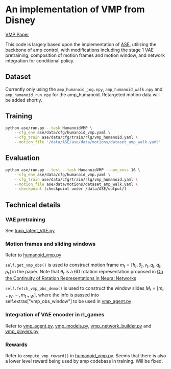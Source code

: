 # An implementation of VMP from Disney

[VMP Paper](https://la.disneyresearch.com/publication/vmp-versatile-motion-priors-for-robustly-tracking-motion-on-physical-characters/)

This code is largely based upon the implementation of [ASE](https://github.com/nv-tlabs/ASE), 
utilizing the backbone of amp control, with modifications including the stage 1 VAE pretraining, composition of motion frames and motion window, and network integration for conditional policy.

## Dataset
Currently only using the `amp_humanoid_jog.npy`, `amp_humanoid_walk.npy` and `amp_humanoid_run.npy` for the amp_humanoid. Retargeted motion data will be added shortly.


## Training
```bash
python ase/run.py --task HumanoidVMP \
    --cfg_env ase/data/cfg/humanoid_vmp.yaml \
    --cfg_train ase/data/cfg/train/rlg/vmp_humanoid.yaml \
    --motion_file '/data/ASE/ase/data/motions/dataset_amp_walk.yaml'
```
## Evaluation
```bash
python ase/run.py --test --task HumanoidVMP --num_envs 16 \
    --cfg_env ase/data/cfg/humanoid_vmp.yaml \
    --cfg_train ase/data/cfg/train/rlg/vmp_humanoid.yaml \
    --motion_file ase/data/motions/dataset_amp_walk.yaml \
    --checkpoint [checkpoint under /data/ASE/output/]
```

## Technical details

### VAE pretraining
See [train_latent_VAE.py](https://github.com/DavidLXu/VMP/blob/main/vmp/train_latent_VAE.py)

### Motion frames and sliding windows
Refer to [humanoid_vmp.py](https://github.com/DavidLXu/VMP/blob/main/ase/env/tasks/humanoid_vmp.py)

`self.get_vmp_obs()` is used to construct motion frame $m_t = \left[ h_t, \theta_t, v_t, q_t, \dot{q}_t, p_t \right]$ in the paper.
Note that $\theta_t$ is a 6D rotation representation proposed in [On the Continuity of Rotation Representations in Neural Networks](https://arxiv.org/abs/1812.07035)

`self.fetch_vmp_obs_demo()` is used to construct the window slides $M_t = \left[ m_{t-W}, \cdots, m_{t+W} \right]$, where the info is passed into self.extras["vmp_obs_window"] to be used in [vmp_agent.py](https://github.com/DavidLXu/VMP/blob/main/ase/learning/vmp_agent.py)

### Integration of VAE encoder in rl_games
Refer to [vmp_agent.py](https://github.com/DavidLXu/VMP/blob/main/ase/learning/vmp_agent.py), [vmp_models.py](https://github.com/DavidLXu/VMP/blob/main/ase/learning/vmp_models.py), 
[vmp_network_builder.py](https://github.com/DavidLXu/VMP/blob/main/ase/learning/vmp_network_builder.py) and [vmp_players.py](https://github.com/DavidLXu/VMP/blob/main/ase/learning/vmp_players.py)

### Rewards
Refer to `compute_vmp_reward()` in [humanoid_vmp.py](https://github.com/DavidLXu/VMP/blob/main/ase/env/tasks/humanoid_vmp.py). Seems that there is also a lower level reward being used by amp codebase in training. Will be fixed.
